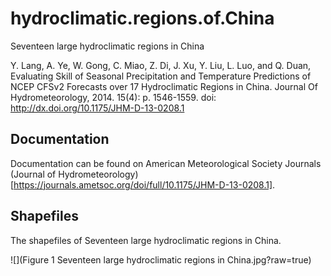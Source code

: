 # hydroclimatic.regions.of.China
Seventeen large hydroclimatic regions in China

Y. Lang, A. Ye, W. Gong, C. Miao, Z. Di, J. Xu, Y. Liu, L. Luo, and Q. Duan, Evaluating Skill of Seasonal Precipitation and Temperature Predictions of NCEP CFSv2 Forecasts over 17 Hydroclimatic Regions in China. Journal Of Hydrometeorology, 2014. 15(4): p. 1546-1559. doi: http://dx.doi.org/10.1175/JHM-D-13-0208.1

## Documentation
Documentation can be found on American Meteorological Society Journals (Journal of Hydrometeorology)[https://journals.ametsoc.org/doi/full/10.1175/JHM-D-13-0208.1].

## Shapefiles
The shapefiles of Seventeen large hydroclimatic regions in China.

![](Figure 1 Seventeen large hydroclimatic regions in China.jpg?raw=true)
